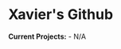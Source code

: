 <h1>Xavier's Github</h1>
<b>Current Projects:</b>
- N/A

<!---
XaviersGithub/XaviersGithub is a ✨ special ✨ repository because its `README.md` (this file) appears on your GitHub profile.
You can click the Preview link to take a look at your changes.
--->
